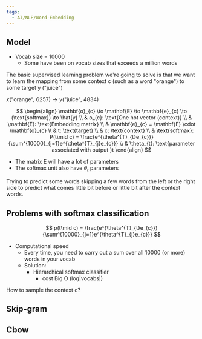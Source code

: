 ```yaml
---
tags:
  - AI/NLP/Word-Embedding
---
```



## Model
- Vocab size = 10000
	- Some have been on vocab sizes that exceeds a million words

The basic supervised learning problem we're going to solve is that we want to learn the mapping from some context c (such as a word "orange") to some target y ("juice")

$x (\text{"orange", 6257}) \to y(\text{"juice", 4834})$

$$
\begin{align}
\mathbf{o}_{c} \to \mathbf{E} \to \mathbf{e}_{c} \to (\text{softmax}) \to \hat{y} \\
& o_{c}: \text{One hot vector (context)} \\
& \mathbf{E}: \text{Embedding matrix}  \\
& \mathbf{e}_{c} = \mathbf{E} \cdot \mathbf{o}_{c} \\
& t: \text{target} \\
& c: \text{context} \\
& \text{softmax}: P(t\mid c) = \frac{e^{\theta^{T}_{t}e_{c}}}{\sum^{10000}_{j=1}e^{\theta^{T}_{j}e_{c}}} \\
& \theta_{t}: \text{parameter associated with output }t
\end{align}
$$

- The matrix E will have a lot of parameters
- The softmax unit also have $\theta_{t}$ parameters

Trying to predict some words skipping a few words from the left or the right side to predict what comes little bit before or little bit after the context words.

## Problems with softmax classification
$$
p(t\mid c) = \frac{e^{\theta^{T}_{t}e_{c}}}{\sum^{10000}_{j=1}e^{\theta^{T}_{j}e_{c}}}
$$
- Computational speed
	- Every time, you need to carry out a sum over all 10000 (or more) words in your vocab
	- Solution:
		- Hierarchical softmax classifier
			- cost Big O (log|vocabs|)

How to sample the context c?

## Skip-gram
## Cbow



